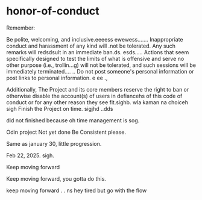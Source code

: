 # honor-of-conduct
Remember:

Be polite, welcoming, and inclusive.eeeess
ewewess.......
Inappropriate conduct and harassment of any kind will .not be tolerated. Any such remarks will redsdsult in an immediate ban.ds.
esds.....
Actions that seem specifically designed to test the limits of what is offensive and serve no other purpose (i.e., trollin...g) will not be tolerated, and such sessions will be immediately terminated....
..
Do not post someone's personal information or post links to personal information. e ee .,

Additionally, The Project and its core members reserve the right to ban or otherwise disable the account(s) of users in defiancehs of this code of conduct or for any other reason they see fit.sighb.
 wla kaman na choiceh
sigh
Finish the Project on time.  sigjhd
..dds

did not finished because oh time management is sog.



Odin project
Not yet done
Be Consistent please.

Same as january 30, little progression.

Feb 22, 2025. sigh.


Keep moving forward

Keep moving forward, you gotta do this.

keep moving forward . . ns
hey
tired but go with the flow 
